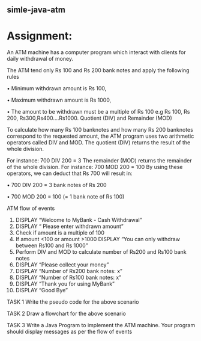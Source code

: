 ## simle-java-atm

# Assignment:

An ATM machine has a computer program which interact with clients for daily withdrawal of money.

The ATM tend only Rs 100 and Rs 200 bank notes and apply the following rules


• Minimum withdrawn amount is Rs 100,

• Maximum withdrawn amount is Rs 1000,

• The amount to be withdrawn must be a multiple of Rs 100 e.g Rs 100, Rs 200, Rs300,Rs400….Rs1000. Quotient (DIV) and Remainder (MOD)

To calculate how many Rs 100 banknotes and how many Rs 200 banknotes correspond to the requested amount, the ATM program uses two arithmetic operators called DIV and MOD. The quotient (DIV) returns the result of the whole division.

For instance: 700 DIV 200 = 3 The remainder (MOD) returns the remainder of the whole division. For instance: 700 MOD 200 = 100 By using these operators, we can deduct that Rs 700 will result in:


• 700 DIV 200 = 3 bank notes of Rs 200

• 700 MOD 200 = 100 (= 1 bank note of Rs 100)


ATM flow of events
1. DISPLAY “Welcome to MyBank - Cash Withdrawal”
2. DISPLAY “ Please enter withdrawn amount”
3. Check if amount is a multiple of 100
4. If amount <100 or amount >1000 DISPLAY “You can only withdraw between Rs100 and Rs 1000”
5. Perform DIV and MOD to calculate number of Rs200 and Rs100 bank notes
6. DISPLAY “Please collect your money”
7. DISPLAY “Number of Rs200 bank notes: x”
8. DISPLAY “Number of Rs100 bank notes: x”
9. DISPLAY “Thank you for using MyBank”
10. DISPLAY “Good Bye”


TASK 1 Write the pseudo code for the above scenario

TASK 2 Draw a flowchart for the above scenario

TASK 3 Write a Java Program to implement the ATM machine. Your program should display messages as per the flow of events
